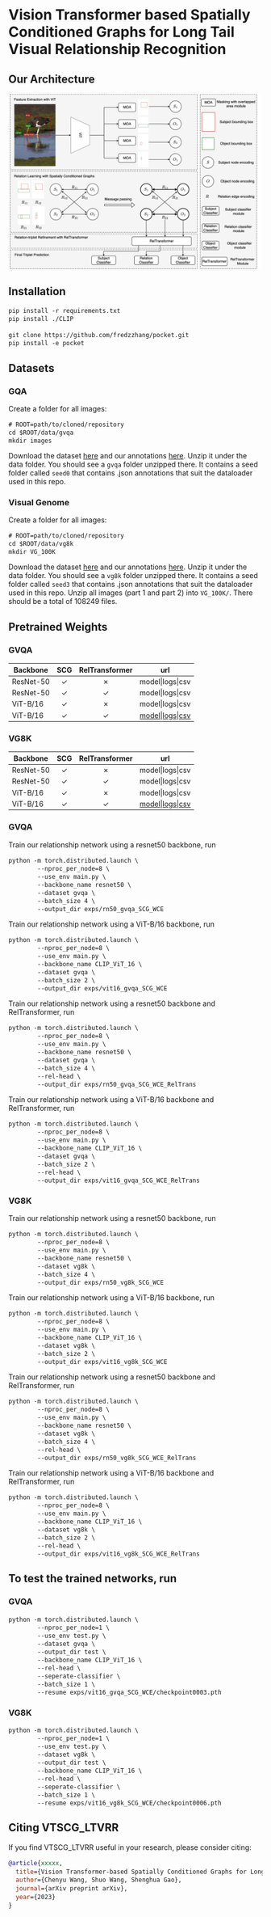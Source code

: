 # Vision Transformer based Spatially Conditioned Graphs for Long Tail Visual Relationship Recognition


## Our Architecture

![image](architecture.jpg)


## Installation

```
pip install -r requirements.txt
pip install ./CLIP

git clone https://github.com/fredzzhang/pocket.git
pip install -e pocket
```

## Datasets

### GQA
Create a folder for all images:
```
# ROOT=path/to/cloned/repository
cd $ROOT/data/gvqa
mkdir images
```
Download the dataset [here](https://drive.google.com/file/d/1ypmMOq2TkZyLNVuU9agHS7_QcsfTtBmn/view?usp=sharing) and our annotations [here](https://drive.google.com/drive/folders/1ksiXGRB7QYjElXqhO_kpkWqcV4F4NQ4X?usp=sharing). Unzip it under the data folder. You should see a `gvqa` folder unzipped there. It contains a seed folder called `seed0` that contains .json annotations that suit the dataloader used in this repo. 

### Visual Genome
Create a folder for all images:
```
# ROOT=path/to/cloned/repository
cd $ROOT/data/vg8k
mkdir VG_100K
```
Download the dataset [here](https://drive.google.com/file/d/1S8WNnK0zt8SDAGntkCiRDfJ8rZOR3Pgx/view?usp=sharing) and our annotations [here](https://drive.google.com/drive/folders/1wHL0BXa89ExYE4SA5LEQ8e3y0kVPzdkU?usp=sharing). Unzip it under the data folder. You should see a `vg8k` folder unzipped there. It contains a seed folder called `seed3` that contains .json annotations that suit the dataloader used in this repo. Unzip all images (part 1 and part 2) into `VG_100K/`. There should be a total of 108249 files.

## Pretrained Weights

### GVQA
| Backbone  |      SCG      | RelTransformer         | url                                              |
| --------- | :------------:| :---------------------:| -------------------------------------------------|
| ResNet-50 | &check;       | &cross;              | model\|logs\|csv                                 |
| ResNet-50 | &check;       | &check;              | model\|logs\|csv                                 |
| ViT-B/16  | &check;       | &cross;              | model\|logs\|csv                                 |
| ViT-B/16  | &check;       | &check;              | [model](https://drive.google.com/file/d/1KxTTwcfalqehFmfjCPQps1cyVdZIEjPf/view?usp=sharing)\|[logs](https://drive.google.com/file/d/1u005ESmiFrGdY_0V3_OPpZFBI9qg91O_/view?usp=sharing)\|[csv](https://drive.google.com/file/d/1LfYRQbB78qmPgHlVli3dx60UzGpA2cAn/view?usp=sharing) |

### VG8K
| Backbone  |     SCG       | RelTransformer   | url                                                          |
| --------- | :------------:| :---------------:| ------------------------------------------------------------ |
| ResNet-50 | &check;       | &cross;          | model\|logs\|csv                                             |
| ResNet-50 | &check;       | &check;          | model\|logs\|csv                                             |
| ViT-B/16  | &check;       | &cross;          | model\|logs\|csv                                             |
| ViT-B/16  | &check;       | &check;          | [model](https://drive.google.com/file/d/1KxTTwcfalqehFmfjCPQps1cyVdZIEjPf/view?usp=sharing)\|[logs](https://drive.google.com/file/d/1V1G7OPjSv8roh7qeM7pUcQfDSU28ujBr/view?usp=sharing)\|[csv](https://drive.google.com/file/d/1Az_ozAypYFBIo4SMp5tKZ_CPugyHZMot/view?usp=sharing) |


### GVQA
Train our relationship network using a resnet50 backbone, run
```
python -m torch.distributed.launch \
        --nproc_per_node=8 \
        --use_env main.py \
        --backbone_name resnet50 \
        --dataset gvqa \
        --batch_size 4 \
        --output_dir exps/rn50_gvqa_SCG_WCE
```
Train our relationship network using a ViT-B/16 backbone, run

```
python -m torch.distributed.launch \
        --nproc_per_node=8 \
        --use_env main.py \
        --backbone_name CLIP_ViT_16 \
        --dataset gvqa \
        --batch_size 2 \
        --output_dir exps/vit16_gvqa_SCG_WCE
```
Train our relationship network using a resnet50 backbone and RelTransformer, run
```
python -m torch.distributed.launch \
        --nproc_per_node=8 \
        --use_env main.py \
        --backbone_name resnet50 \
        --dataset gvqa \
        --batch_size 4 \
        --rel-head \
        --output_dir exps/rn50_gvqa_SCG_WCE_RelTrans
```
Train our relationship network using a ViT-B/16 backbone and RelTransformer, run

```
python -m torch.distributed.launch \
        --nproc_per_node=8 \
        --use_env main.py \
        --backbone_name CLIP_ViT_16 \
        --dataset gvqa \
        --batch_size 2 \
        --rel-head \
        --output_dir exps/vit16_gvqa_SCG_WCE_RelTrans
```


### VG8K
Train our relationship network using a resnet50 backbone, run
```
python -m torch.distributed.launch \
        --nproc_per_node=8 \
        --use_env main.py \
        --backbone_name resnet50 \
        --dataset vg8k \
        --batch_size 4 \
        --output_dir exps/rn50_vg8k_SCG_WCE
```
Train our relationship network using a ViT-B/16 backbone, run

```
python -m torch.distributed.launch \
        --nproc_per_node=8 \
        --use_env main.py \
        --backbone_name CLIP_ViT_16 \
        --dataset vg8k \
        --batch_size 2 \
        --output_dir exps/vit16_vg8k_SCG_WCE
```
Train our relationship network using a resnet50 backbone and RelTransformer, run
```
python -m torch.distributed.launch \
        --nproc_per_node=8 \
        --use_env main.py \
        --backbone_name resnet50 \
        --dataset vg8k \
        --batch_size 4 \
        --rel-head \
        --output_dir exps/rn50_vg8k_SCG_WCE_RelTrans
```
Train our relationship network using a ViT-B/16 backbone and RelTransformer, run

```
python -m torch.distributed.launch \
        --nproc_per_node=8 \
        --use_env main.py \
        --backbone_name CLIP_ViT_16 \
        --dataset vg8k \
        --batch_size 2 \
        --rel-head \
        --output_dir exps/vit16_vg8k_SCG_WCE_RelTrans
```


## To test the trained networks, run

### GVQA
```
python -m torch.distributed.launch \
        --nproc_per_node=1 \
        --use_env test.py \
        --dataset gvqa \
        --output_dir test \
        --backbone_name CLIP_ViT_16 \
        --rel-head \
        --seperate-classifier \
        --batch_size 1 \
        --resume exps/vit16_gvqa_SCG_WCE/checkpoint0003.pth
```

### VG8K
```
python -m torch.distributed.launch \
        --nproc_per_node=1 \
        --use_env test.py \
        --dataset vg8k \
        --output_dir test \
        --backbone_name CLIP_ViT_16 \
        --rel-head \
        --seperate-classifier \
        --batch_size 1 \
        --resume exps/vit16_vg8k_SCG_WCE/checkpoint0006.pth
```

## Citing VTSCG_LTVRR
If you find VTSCG_LTVRR useful in your research, please consider citing:
```bibtex
@article{xxxxx,
  title={Vision Transformer-based Spatially Conditioned Graphs for Long Tail Visual Relationship Recognition CVPR 2023 LTVRR Challenge},
  author={Chenyu Wang, Shuo Wang, Shenghua Gao},
  journal={arXiv preprint arXiv},
  year={2023}
}
```

